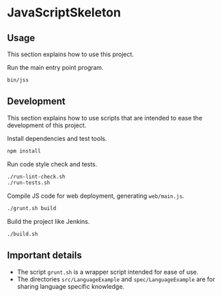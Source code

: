 # JavaScriptSkeleton

## Usage

This section explains how to use this project.

Run the main entry point program.

```sh
bin/jss
```


## Development

This section explains how to use scripts that are intended to ease the development of this project.

Install dependencies and test tools.

```sh
npm install
```

Run code style check and tests.

```sh
./run-lint-check.sh
./run-tests.sh
```

Compile JS code for web deployment, generating `web/main.js`.

```sh
./grunt.sh build
```

Build the project like Jenkins.

```sh
./build.sh
```


## Important details

* The script `grunt.sh` is a wrapper script intended for ease of use.
* The directories `src/LanguageExample` and `spec/LanguageExample` are for sharing language specific knowledge.
